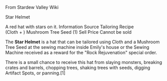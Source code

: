 From Stardew Valley Wiki

Star Helmet

A red hat with stars on it. Information Source Tailoring Recipe  
(Cloth + ) Mushroom Tree Seed (1) Sell Price Cannot be sold

The **Star Helmet** is a hat that can be tailored using Cloth and a Mushroom Tree Seed at the sewing machine inside Emily's house or the Sewing Machine received as a reward for the "Rock Rejuvenation" special order.

There is a small chance to receive this hat from slaying monsters, breaking crates and barrels, chopping trees, shaking trees with seeds, digging Artifact Spots, or panning.\[1]